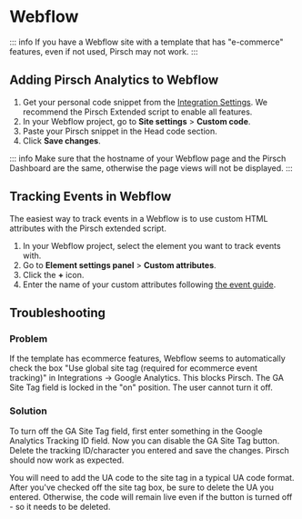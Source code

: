 # Webflow

::: info
If you have a Webflow site with a template that has "e-commerce" features, even if not used, Pirsch may not work.
:::

## Adding Pirsch Analytics to Webflow

1. Get your personal code snippet from the [Integration Settings](https://dashboard.pirsch.io/settings/integration). We recommend the Pirsch Extended script to enable all features.
2. In your Webflow project, go to **Site settings** > **Custom code**.
3. Paste your Pirsch snippet in the Head code section.
4. Click **Save changes**.

::: info
Make sure that the hostname of your Webflow page and the Pirsch Dashboard are the same, otherwise the page views will not be displayed.
:::

## Tracking Events in Webflow

The easiest way to track events in a Webflow is to use custom HTML attributes with the Pirsch extended script.

1. In your Webflow project, select the element you want to track events with.
2. Go to **Element settings panel** > **Custom attributes**.
3. Click the **+** icon.
4. Enter the name of your custom attributes following [the event guide](https://docs.pirsch.io/advanced/events#example-2-using-html-attributes).

## Troubleshooting

### Problem

If the template has ecommerce features, Webflow seems to automatically check the box "Use global site tag (required for ecommerce event tracking)" in Integrations -> Google Analytics. This blocks Pirsch. The GA Site Tag field is locked in the "on" position. The user cannot turn it off.

### Solution

To turn off the GA Site Tag field, first enter something in the Google Analytics Tracking ID field. Now you can disable the GA Site Tag button. Delete the tracking ID/character you entered and save the changes. Pirsch should now work as expected.

You will need to add the UA code to the site tag in a typical UA code format. After you've checked off the site tag box, be sure to delete the UA you entered. Otherwise, the code will remain live even if the button is turned off - so it needs to be deleted.
